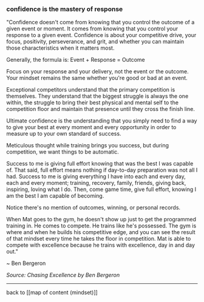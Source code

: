 ### confidence is the mastery of response

"Confidence doesn't come from knowing that you control the outcome of a given event or moment. It comes from knowing that you control your response to a given event. Confidence is about your competitive drive, your focus, positivity, perseverance, and grit, and whether you can maintain those characteristics when it matters most.

Generally, the formula is: Event + Response = Outcome

Focus on your response and your delivery, not the event or the outcome. Your mindset remains the same whether you're good or bad at an event.

Exceptional competitors understand that the primary competition is themselves. They understand that the biggest struggle is always the one within, the struggle to bring their best physical and mental self to the competition floor and maintain that presence until they cross the finish line.

Ultimate confidence is the understanding that you simply need to find a way to give your best at every moment and every opportunity in order to measure up to your own standard of success.

Meticulous thought while training brings you success, but during competition, we want things to be automatic.

Success to me is giving full effort knowing that was the best I was capable of. That said, full effort means nothing if day-to-day preparation was not all I had. Success to me is giving everything I have into each and every day, each and every moment; training, recovery, family, friends, giving back, inspiring, loving what I do. Then, come game time, give full effort, knowing I am the best I am capable of becoming.

Notice there's no mention of outcomes, winning, or personal records.

When Mat goes to the gym, he doesn't show up just to get the programmed training in. He comes to compete. He trains like he's possessed. The gym is where and when he builds his competitive edge, and you can see the result of that mindset every time he takes the floor in competition. Mat is able to compete with excellence because he trains with excellence, day in and day out."

~ Ben Bergeron

*Source: Chasing Excellence by Ben Bergeron*

---

back to [[map of content (mindset)]]